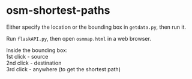 # osm-shortest-paths

Either specify the location or the bounding box in `getdata.py`, then run it.

Run `flaskAPI.py`, then open `osmmap.html` in a web browser.

Inside the bounding box: \
1st click - source \
2nd click - destination \
3rd click - anywhere (to get the shortest path)